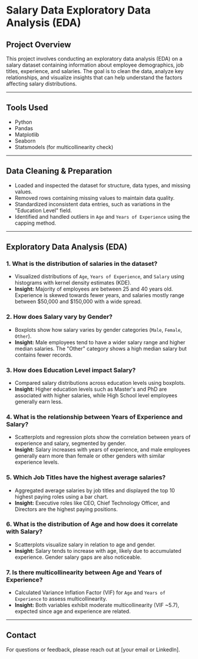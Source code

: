 # Salary Data Exploratory Data Analysis (EDA)

## Project Overview
This project involves conducting an exploratory data analysis (EDA) on a salary dataset containing information about employee demographics, job titles, experience, and salaries. The goal is to clean the data, analyze key relationships, and visualize insights that can help understand the factors affecting salary distributions.

---

## Tools Used
- Python
- Pandas
- Matplotlib
- Seaborn
- Statsmodels (for multicollinearity check)

---

## Data Cleaning & Preparation
- Loaded and inspected the dataset for structure, data types, and missing values.
- Removed rows containing missing values to maintain data quality.
- Standardized inconsistent data entries, such as variations in the "Education Level" field.
- Identified and handled outliers in `Age` and `Years of Experience` using the capping method.

---
## Exploratory Data Analysis (EDA)

### 1.  What is the distribution of salaries in the dataset?
- Visualized distributions of `Age`, `Years of Experience`, and `Salary` using histograms with kernel density estimates (KDE).  
- **Insight:** Majority of employees are between 25 and 40 years old. Experience is skewed towards fewer years, and salaries mostly range between $50,000 and $150,000 with a wide spread.

### 2.  How does Salary vary by Gender?
- Boxplots show how salary varies by gender categories (`Male`, `Female`, `Other`).  
- **Insight:** Male employees tend to have a wider salary range and higher median salaries. The "Other" category shows a high median salary but contains fewer records.

### 3. How does Education Level impact Salary?
- Compared salary distributions across education levels using boxplots.  
- **Insight:** Higher education levels such as Master's and PhD are associated with higher salaries, while High School level employees generally earn less.

### 4. What is the relationship between Years of Experience and Salary?
- Scatterplots and regression plots show the correlation between years of experience and salary, segmented by gender.  
- **Insight:** Salary increases with years of experience, and male employees generally earn more than female or other genders with similar experience levels.

### 5. Which Job Titles have the highest average salaries?
- Aggregated average salaries by job titles and displayed the top 10 highest paying roles using a bar chart.  
- **Insight:** Executive roles like CEO, Chief Technology Officer, and Directors are the highest paying positions.

### 6. What is the distribution of Age and how does it correlate with Salary?
- Scatterplots visualize salary in relation to age and gender.  
- **Insight:** Salary tends to increase with age, likely due to accumulated experience. Gender salary gaps are also noticeable.

### 7.  Is there multicollinearity between Age and Years of Experience?
- Calculated Variance Inflation Factor (VIF) for `Age` and `Years of Experience` to assess multicollinearity.  
- **Insight:** Both variables exhibit moderate multicollinearity (VIF ~5.7), expected since age and experience are related.

---

## Contact
For questions or feedback, please reach out at [your email or LinkedIn].

